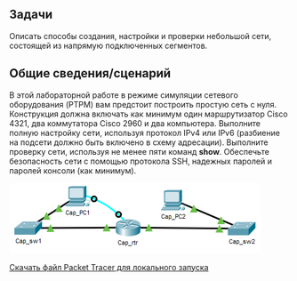 ## Задачи

Описать способы создания, настройки и проверки небольшой сети, состоящей из напрямую подключенных сегментов.

## Общие сведения/сценарий

В этой лабораторной работе в режиме симуляции сетевого оборудования (PTPM) вам предстоит построить простую сеть с нуля. Конструкция должна включать как минимум один маршрутизатор Cisco 4321, два коммутатора Cisco 2960 и два компьютера. Выполните полную настройку сети, используя протокол IPv4 или IPv6 (разбиение на подсети должно быть включено в схему адресации). Выполните проверку сети, используя не менее пяти команд **show**. Обеспечьте безопасность сети с помощью протокола SSH, надежных паролей и паролей консоли (как минимум).


![The topology has 2 PCs, two switches, and a router.PC1 is connected to SW1 with a console cable to the router. PC2 is connected to SW2 and both SW1 and SW2 are connected to different interfaces of the router.](./assets/topology.png)

[Скачать файл Packet Tracer для локального запуска](./assets/17.8.1-lab.pka)
